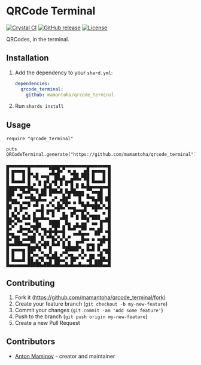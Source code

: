 # QRCode Terminal

[![Crystal CI](https://github.com/mamantoha/qrcode_terminal/actions/workflows/crystal.yml/badge.svg)](https://github.com/mamantoha/qrcode_terminal/actions/workflows/crystal.yml)
[![GitHub release](https://img.shields.io/github/release/mamantoha/qrcode_terminal.svg)](https://github.com/mamantoha/qrcode_terminal/releases)
[![License](https://img.shields.io/github/license/mamantoha/qrcode_terminal.svg)](https://github.com/mamantoha/qrcode_terminal/blob/master/LICENSE)

QRCodes, in the terminal.

## Installation

1. Add the dependency to your `shard.yml`:

   ```yaml
   dependencies:
     qrcode_terminal:
       github: mamantoha/qrcode_terminal
   ```

2. Run `shards install`

## Usage

```crystal
require "qrcode_terminal"

puts QRCodeTerminal.generate("https://github.com/mamantoha/qrcode_terminal")
```

```
▄▄▄▄▄▄▄▄▄▄▄▄▄▄▄▄▄▄▄▄▄▄▄▄▄▄▄▄▄▄▄▄▄▄▄▄▄▄▄
█ ▄▄▄▄▄ █       ▀█▀█▄▀ ▄ ▄   ▄█ ▄▄▄▄▄ █
█ █   █ █▀▄█ ▄▄▄▀▀██ ▄  ▀██ ███ █   █ █
█ █▄▄▄█ █  ▀▄ ▄█ ▄█▀█▀▄▄█▀▀▀ ▀█ █▄▄▄█ █
█▄▄▄▄▄▄▄█▄▀ ▀ █▄█ ▀▄▀ ▀ █ █ █▄█▄▄▄▄▄▄▄█
███▀ ▀█▄█▀▀█ ██ ███▄█ █▄██▄▄▄ ▀▀▄▄▄█  █
██▀ ▀█ ▄▄█▄ █▀▀ ▀ ▄  █▄█ ▀▀█▀ █▄▄ ██ ▄█
█▀██▄ ▄▄▄▀▀█▀▀▀ ▄▀ ▄▀██▄ ▄ █▄ ▄ ▀█▀█ ▀█
██ ▄ █▄▄▀ ▀▀ █ ▀ ▀▄██▄▀▄▄▄  ▀█▀▀███▄▀▄█
█ ▄▀▄▀ ▄  ▄▀▀█ █▀█ ▀ ▄  ▄█▀▀█▀▄  ▀  ▄ █
█▄▀█▄ █▄█ █▄▄█▄▄ ▀  ▄██ ▀ █ ██▄▀███  ▄█
██▀▄▀▀ ▄▄ ▀█▄   ████  █▄  ▄ ▄▄▀ ▄▄ █▀▀█
█▄▀  █▄▄▄▀██▀▄▄ ▄▀█▀ █ █▄█▀▀██ ▄▄ ▄█  █
█▄▄ ▀▀▄▄▀▀▄▀▄ █▀█▀█▀▀█   ▄▄█▄▄▄  ██▀ ▀█
█▄▀██ ▄▄███  █ ▀▀█▄▀▄▀▄▀    █▄▄ ▄ ▄▄█▄█
█▄▄███▄▄▄▀▀▄▀▄██ █▄█ █ █  █▀▀ ▄▄▄ ▄█▀ █
█ ▄▄▄▄▄ ███▀█ ▀ █    ▀█████▀▄ █▄█ █ ▄▄█
█ █   █ █▀▄▄ ▀▄▄▀▄█ ▄▀▀▄▄  ▄▀▄ ▄▄ ▄█ ▀█
█ █▄▄▄█ ██ ▄▀█ ▀█▀██▄▄▀ ██▀ ▀ ▄█▀▄▄██▄█
█▄▄▄▄▄▄▄█████▄███▄██▄▄█▄█▄▄█▄▄▄█▄███▄▄█
```

## Contributing

1. Fork it (<https://github.com/mamantoha/qrcode_terminal/fork>)
2. Create your feature branch (`git checkout -b my-new-feature`)
3. Commit your changes (`git commit -am 'Add some feature'`)
4. Push to the branch (`git push origin my-new-feature`)
5. Create a new Pull Request

## Contributors

- [Anton Maminov](https://github.com/mamantoha) - creator and maintainer
